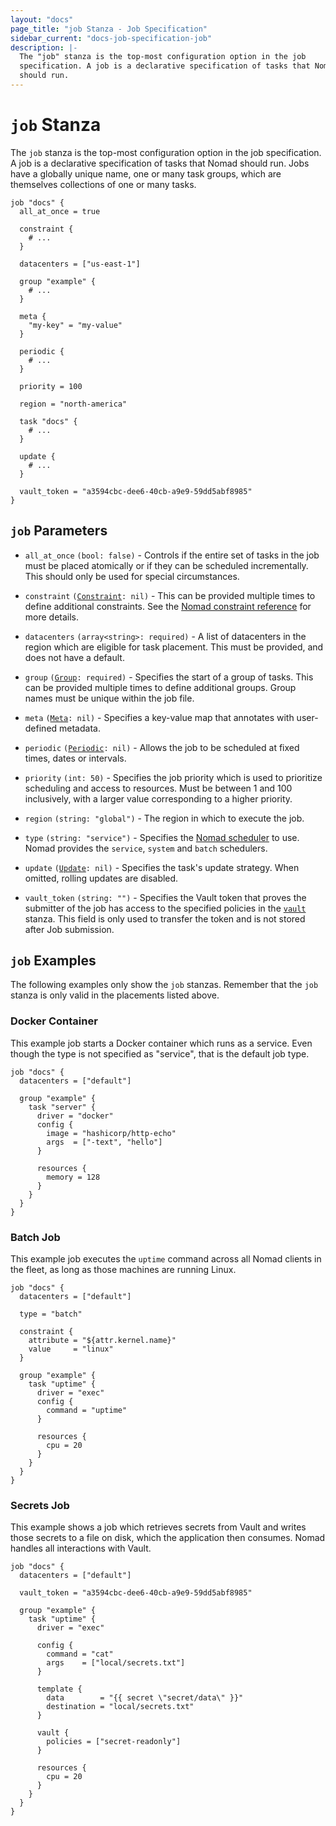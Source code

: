 ```yaml
---
layout: "docs"
page_title: "job Stanza - Job Specification"
sidebar_current: "docs-job-specification-job"
description: |-
  The "job" stanza is the top-most configuration option in the job
  specification. A job is a declarative specification of tasks that Nomad
  should run.
---
```


# `job` Stanza

The `job` stanza is the top-most configuration option in the job specification.
A job is a declarative specification of tasks that Nomad should run. Jobs have a
globally unique name, one or many task groups, which are themselves collections
of one or many tasks.

```hcl
job "docs" {
  all_at_once = true

  constraint {
    # ...
  }

  datacenters = ["us-east-1"]

  group "example" {
    # ...
  }

  meta {
    "my-key" = "my-value"
  }

  periodic {
    # ...
  }

  priority = 100

  region = "north-america"

  task "docs" {
    # ...
  }

  update {
    # ...
  }

  vault_token = "a3594cbc-dee6-40cb-a9e9-59dd5abf8985"
}
```

## `job` Parameters

- `all_at_once` `(bool: false)` - Controls if the entire set of tasks in the job
  must be placed atomically or if they can be scheduled incrementally. This
  should only be used for special circumstances.

- `constraint` <code>([Constraint][constraint]: nil)</code> -
  This can be provided multiple times to define additional constraints. See the
  [Nomad constraint reference](/docs/job-specification/constraint.html) for more
  details.

- `datacenters` `(array<string>: required)` - A list of datacenters in the region which are eligible
  for task placement. This must be provided, and does not have a default.

- `group` <code>([Group][group]: required)</code> - Specifies the start of a
  group of tasks. This can be provided multiple times to define additional
  groups. Group names must be unique within the job file.

- `meta` <code>([Meta][]: nil)</code> - Specifies a key-value map that annotates
  with user-defined metadata.

- `periodic` <code>([Periodic][]: nil)</code> - Allows the job to be scheduled
  at fixed times, dates or intervals.

- `priority` `(int: 50)` - Specifies the job priority which is used to
  prioritize scheduling and access to resources. Must be between 1 and 100
  inclusively, with a larger value corresponding to a higher priority.

- `region` `(string: "global")` - The region in which to execute the job.

- `type` `(string: "service")` - Specifies the  [Nomad scheduler][scheduler] to
  use. Nomad provides the `service`, `system` and `batch` schedulers.

- `update` <code>([Update][update]: nil)</code> - Specifies the task's update
  strategy. When omitted, rolling updates are disabled.

- `vault_token` `(string: "")` - Specifies the Vault token that proves the
  submitter of the job has access to the specified policies in the
  [`vault`][vault] stanza. This field is only used to transfer the token and is
  not stored after Job submission.

## `job` Examples

The following examples only show the `job` stanzas. Remember that the
`job` stanza is only valid in the placements listed above.

### Docker Container

This example job starts a Docker container which runs as a service. Even though
the type is not specified as "service", that is the default job type.

```hcl
job "docs" {
  datacenters = ["default"]

  group "example" {
    task "server" {
      driver = "docker"
      config {
        image = "hashicorp/http-echo"
        args  = ["-text", "hello"]
      }

      resources {
        memory = 128
      }
    }
  }
}
```

### Batch Job

This example job executes the `uptime` command across all Nomad clients in the
fleet, as long as those machines are running Linux.

```hcl
job "docs" {
  datacenters = ["default"]

  type = "batch"

  constraint {
    attribute = "${attr.kernel.name}"
    value     = "linux"
  }

  group "example" {
    task "uptime" {
      driver = "exec"
      config {
        command = "uptime"
      }

      resources {
        cpu = 20
      }
    }
  }
}
```

### Secrets Job

This example shows a job which retrieves secrets from Vault and writes those
secrets to a file on disk, which the application then consumes. Nomad handles
all interactions with Vault.

```hcl
job "docs" {
  datacenters = ["default"]

  vault_token = "a3594cbc-dee6-40cb-a9e9-59dd5abf8985"

  group "example" {
    task "uptime" {
      driver = "exec"

      config {
        command = "cat"
        args    = ["local/secrets.txt"]
      }

      template {
        data        = "{{ secret \"secret/data\" }}"
        destination = "local/secrets.txt"
      }

      vault {
        policies = ["secret-readonly"]
      }

      resources {
        cpu = 20
      }
    }
  }
}
```

[constraint]: /docs/job-specification/constraint.html "Nomad constraint Job Specification"
[group]: /docs/job-specification/group.html "Nomad group Job Specification"
[meta]: /docs/job-specification/meta.html "Nomad meta Job Specification"
[periodic]: /docs/job-specification/periodic.html "Nomad periodic Job Specification"
[task]: /docs/job-specification/task.html "Nomad task Job Specification"
[update]: /docs/job-specification/update.html "Nomad update Job Specification"
[vault]: /docs/job-specification/vault.html "Nomad vault Job Specification"
[meta]: /docs/job-specification/meta.html "Nomad meta Job Specification"
[scheduler]: /docs/runtime/schedulers.html "Nomad Scheduler Types"
